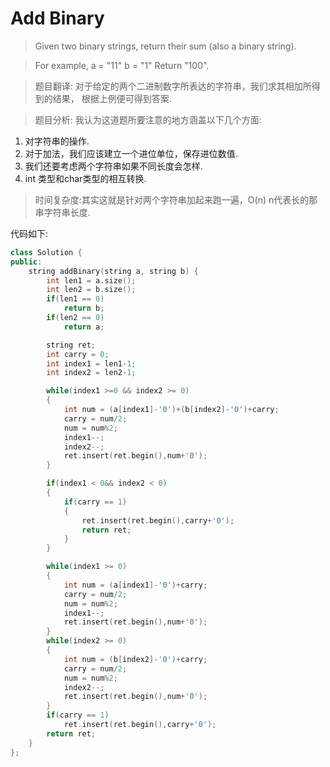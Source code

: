 # Add Binary

> Given two binary strings, return their sum (also a binary string).

> For example,
a = "11"
b = "1"
Return "100".

> 题目翻译: 对于给定的两个二进制数字所表达的字符串，我们求其相加所得到的结果， 根据上例便可得到答案.

> 题目分析: 我认为这道题所要注意的地方涵盖以下几个方面:

1. 对字符串的操作.
2. 对于加法，我们应该建立一个进位单位，保存进位数值.
3. 我们还要考虑两个字符串如果不同长度会怎样.
4. int 类型和char类型的相互转换.

> 时间复杂度:其实这就是针对两个字符串加起来跑一遍，O(n) n代表长的那串字符串长度.

代码如下:

```c++
class Solution {
public:
    string addBinary(string a, string b) {
        int len1 = a.size();
        int len2 = b.size();
        if(len1 == 0)
            return b;
        if(len2 == 0)
            return a;

        string ret;
        int carry = 0;
        int index1 = len1-1;
        int index2 = len2-1;

        while(index1 >=0 && index2 >= 0)
        {
            int num = (a[index1]-'0')+(b[index2]-'0')+carry;
            carry = num/2;
            num = num%2;
            index1--;
            index2--;
            ret.insert(ret.begin(),num+'0');
        }

        if(index1 < 0&& index2 < 0)
        {
            if(carry == 1)
            {
                ret.insert(ret.begin(),carry+'0');
                return ret;
            }
        }

        while(index1 >= 0)
        {
            int num = (a[index1]-'0')+carry;
            carry = num/2;
            num = num%2;
            index1--;
            ret.insert(ret.begin(),num+'0');
        }
        while(index2 >= 0)
        {
            int num = (b[index2]-'0')+carry;
            carry = num/2;
            num = num%2;
            index2--;
            ret.insert(ret.begin(),num+'0');
        }
        if(carry == 1)
            ret.insert(ret.begin(),carry+'0');
        return ret;
    }
};

```


